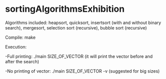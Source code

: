 # sortingAlgorithmsExhibition
Algorithms included: heapsort, quicksort, insertsort (with and without binary search), mergesort, selection sort (recursive), bubble sort (recursive)

Compile: make

Execution:

-Full printing: ./main SIZE_OF_VECTOR (it will print the vector before and after the search)

-No printing of vector: ./main SIZE_OF_VECTOR -v (suggested for big sizes)
